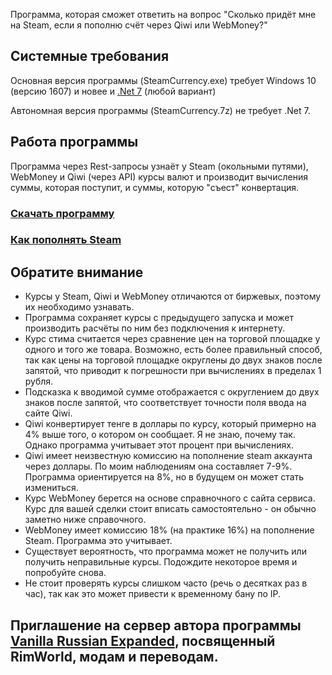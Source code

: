 Программа, которая сможет ответить на вопрос "Сколько придёт мне на Steam, если я пополню счёт через Qiwi или WebMoney?"

## Системные требования
Основная версия программы (SteamCurrency.exe) требует Windows 10 (версию 1607) и новее и [.Net 7](https://dotnet.microsoft.com/en-us/download) (любой вариант)

Автономная версия программы (SteamCurrency.7z) не требует .Net 7.

## Работа программы
Программа через Rest-запросы узнаёт у Steam (окольными путями), WebMoney и Qiwi (через API) курсы валют и производит вычисления суммы, которая поступит, и суммы, которую "съест" конвертация.
### [Скачать программу](https://github.com/OneCodeUnit/SteamCurrency/releases/latest)
### [Как пополнять Steam](https://github.com/OneCodeUnit/SteamCurrency/wiki/Оглавление)

## Обратите внимание
+ Курсы у Steam, Qiwi и WebMoney отличаются от биржевых, поэтому их необходимо узнавать.
+ Программа сохраняет курсы с предыдущего запуска и может производить расчёты по ним без подключения к интернету.
+ Курс стима считается через сравнение цен на торговой площадке у одного и того же товара. Возможно, есть более правильный способ, так как цены на торговой площадке округлены до двух знаков после запятой, что приводит к погрешности при вычислениях в пределах 1 рубля.
+ Подсказка к вводимой сумме отображается с округлением до двух знаков после запятой, что соответствует точности поля ввода на сайте Qiwi.
+ Qiwi конвертирует тенге в доллары по курсу, который примерно на 4% выше того, о котором он сообщает. Я не знаю, почему так. Однако программа учитывает этот процент при вычислениях.
+ Qiwi имеет неизвестную комиссию на пополнение steam аккаунта через доллары. По моим наблюдениям она составляет 7-9%. Программа ориентируется на 8%, но в будущем он может стать измениться.
+ Курс WebMoney берется на основе справночного с сайта сервиса. Курс для вашей сделки стоит вписать самостоятельно - он обычно заметно ниже справочного.
+ WebMoney имеет комиссию 18% (на практике 16%) на пополнение Steam. Программа это учитывает.
+ Существует вероятность, что программа может не получить или получить неправильные курсы. Подождите некоторое время и попробуйте снова.
+ Не стоит проверять курсы слишком часто (речь о десятках раз в час), так как это может привести к временному бану по IP.

## Приглашение на сервер автора программы [Vanilla Russian Expanded](https://discord.gg/GB2e2VhgVE), посвященный RimWorld, модам и переводам.
